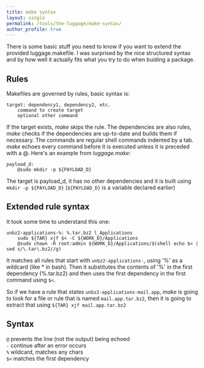 ```yaml
---
title: make syntax
layout: single
permalink: /tools/the-luggage/make-syntax/
author_profile: true
---
```


There is some basic stuff you need to know if you want to extend the provided luggage.makefile. I was surprised by the nice structured syntax and by how well it actually fits what you try to do when buiding a package.

## Rules

Makefiles are governed by rules, basic syntax is:

~~~ make
target: dependency1, dependency2, etc.
	command to create target
	optional other command
~~~

If the target exists, *make* skips the rule. The dependencies are also rules, *make* checks if the dependencies are up-to-date and builds them if necessary. The commands are regular shell commands indented by a tab. *make* echoes every command before it is executed unless it is preceded with a @. Here's an example from *luggage.make*:

~~~ make
payload_d:
	@sudo mkdir -p ${PAYLOAD_D}
~~~

The target is payload_d, it has no other dependencies and it is built using `mkdir -p ${PAYLOAD_D}` (`${PAYLOAD_D}` is a variable declared earlier)

## Extended rule syntax

It took some time to understand this one:

~~~ make
unbz2-applications-%: %.tar.bz2 l_Applications
	sudo ${TAR} xjf $< -C ${WORK_D}/Applications
	@sudo chown -R root:admin ${WORK_D}/Applications/$(shell echo $< | sed s/\.tar\.bz2//g)
~~~

It matches all rules that start with `unbz2-applications-`, using '%' as a wildcard (like * in bash). Then it substitutes the contents of '%' in the first dependency (%.tar.bz2) and then uses the first dependency in the first command using `$<`. 

So if we have a rule that states `unbz2-applications-mail.app`, *make* is going to look for a file or rule that is named `mail.app.tar.bz2`, then it is going to extract that using `${TAR} xjf mail.app.tar.bz2`


## Syntax

`@` prevents the line (not the output) being echoed  
`-` continue after an error occurs  
`%` wildcard, matches any chars  
`$<` matches the first dependency  
